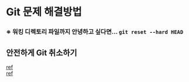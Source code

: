 # Git 문제 해결방법

### ※ 워킹 디렉토리 파일까지 안녕하고 싶다면... `git reset --hard HEAD`

## 안전하게 Git 취소하기
[ref](https://git-scm.com/book/ko/v2/Git%EC%9D%98-%EA%B8%B0%EC%B4%88-%EB%90%98%EB%8F%8C%EB%A6%AC%EA%B8%B0)  
[ref](https://git-scm.com/book/ko/v2/Git-%EB%8F%84%EA%B5%AC-Reset-%EB%AA%85%ED%99%95%ED%9E%88-%EC%95%8C%EA%B3%A0-%EA%B0%80%EA%B8%B0)